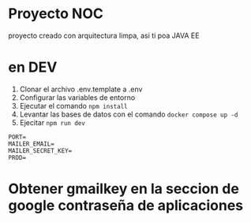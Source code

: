# Proyecto NOC

proyecto creado con arquitectura limpa, asi ti poa JAVA EE

# en DEV
1. Clonar el archivo .env.template a .env
2. Configurar las variables de entorno
3. Ejecutar el comando ``npm install``
4. Levantar las bases de datos con el comando ```docker compose up -d```
5. Ejecitar ``npm run dev``
`````
PORT=
MAILER_EMAIL=
MAILER_SECRET_KEY=
PROD=
`````


# Obtener gmailkey en la seccion de google contraseña de aplicaciones